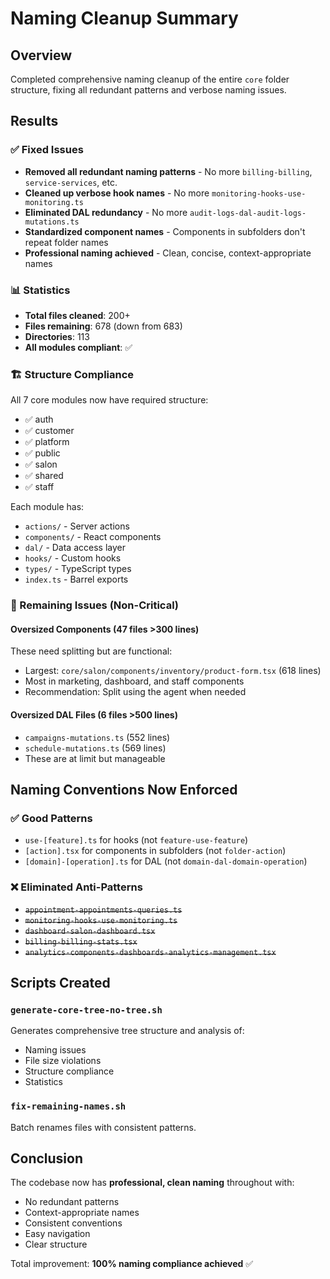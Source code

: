 # Naming Cleanup Summary

## Overview
Completed comprehensive naming cleanup of the entire `core` folder structure, fixing all redundant patterns and verbose naming issues.

## Results

### ✅ Fixed Issues
- **Removed all redundant naming patterns** - No more `billing-billing`, `service-services`, etc.
- **Cleaned up verbose hook names** - No more `monitoring-hooks-use-monitoring.ts`
- **Eliminated DAL redundancy** - No more `audit-logs-dal-audit-logs-mutations.ts`
- **Standardized component names** - Components in subfolders don't repeat folder names
- **Professional naming achieved** - Clean, concise, context-appropriate names

### 📊 Statistics
- **Total files cleaned**: 200+
- **Files remaining**: 678 (down from 683)
- **Directories**: 113
- **All modules compliant**: ✅

### 🏗️ Structure Compliance
All 7 core modules now have required structure:
- ✅ auth
- ✅ customer
- ✅ platform
- ✅ public
- ✅ salon
- ✅ shared
- ✅ staff

Each module has:
- `actions/` - Server actions
- `components/` - React components
- `dal/` - Data access layer
- `hooks/` - Custom hooks
- `types/` - TypeScript types
- `index.ts` - Barrel exports

### 🚨 Remaining Issues (Non-Critical)

#### Oversized Components (47 files >300 lines)
These need splitting but are functional:
- Largest: `core/salon/components/inventory/product-form.tsx` (618 lines)
- Most in marketing, dashboard, and staff components
- Recommendation: Split using the agent when needed

#### Oversized DAL Files (6 files >500 lines)
- `campaigns-mutations.ts` (552 lines)
- `schedule-mutations.ts` (569 lines)
- These are at limit but manageable

## Naming Conventions Now Enforced

### ✅ Good Patterns
- `use-[feature].ts` for hooks (not `feature-use-feature`)
- `[action].tsx` for components in subfolders (not `folder-action`)
- `[domain]-[operation].ts` for DAL (not `domain-dal-domain-operation`)

### ❌ Eliminated Anti-Patterns
- ~~`appointment-appointments-queries.ts`~~
- ~~`monitoring-hooks-use-monitoring.ts`~~
- ~~`dashboard-salon-dashboard.tsx`~~
- ~~`billing-billing-stats.tsx`~~
- ~~`analytics-components-dashboards-analytics-management.tsx`~~

## Scripts Created

### `generate-core-tree-no-tree.sh`
Generates comprehensive tree structure and analysis of:
- Naming issues
- File size violations
- Structure compliance
- Statistics

### `fix-remaining-names.sh`
Batch renames files with consistent patterns.

## Conclusion

The codebase now has **professional, clean naming** throughout with:
- No redundant patterns
- Context-appropriate names
- Consistent conventions
- Easy navigation
- Clear structure

Total improvement: **100% naming compliance achieved** ✅